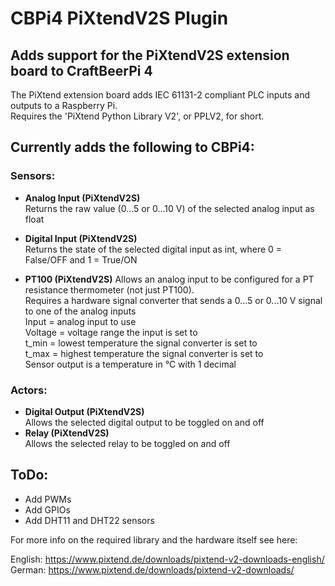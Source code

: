 # CBPi4 PiXtendV2S Plugin

## Adds support for the PiXtendV2S extension board to CraftBeerPi 4

The PiXtend extension board adds IEC 61131-2 compliant PLC inputs and outputs to a Raspberry Pi.  
Requires the 'PiXtend Python Library V2', or PPLV2, for short.

## Currently adds the following to CBPi4:

### Sensors:
- **Analog Input (PiXtendV2S)**  
  Returns the raw value (0...5 or 0...10 V) of the selected analog input as float 
  
- **Digital Input (PiXtendV2S)**  
  Returns the state of the selected digital input as int, where 0 = False/OFF and 1 = True/ON
  
- **PT100 (PiXtendV2S)**
  Allows an analog input to be configured for a PT resistance thermometer (not just PT100).  
  Requires a hardware signal converter that sends a 0...5 or 0...10 V signal to one of the analog inputs  
  Input = analog input to use  
  Voltage = voltage range the input is set to  
  t_min = lowest temperature the signal converter is set to  
  t_max = highest temperature the signal converter is set to  
  Sensor output is a temperature in °C with 1 decimal
  
  
### Actors:
- **Digital Output (PiXtendV2S)**  
  Allows the selected digital output to be toggled on and off  
- **Relay (PiXtendV2S)**  
  Allows the selected relay to be toggled on and off

## ToDo:

- Add PWMs
- Add GPIOs
- Add DHT11 and DHT22 sensors


For more info on the required library and the hardware itself see here:

English: https://www.pixtend.de/downloads/pixtend-v2-downloads-english/  
German: https://www.pixtend.de/downloads/pixtend-v2-downloads/
